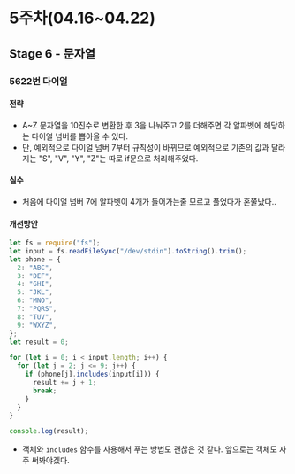 # 5주차(04.16~04.22)

## Stage 6 - 문자열

### 5622번 다이얼

#### 전략

- A~Z 문자열을 10진수로 변환한 후 3을 나눠주고 2를 더해주면 각 알파벳에 해당하는 다이얼 넘버를 뽑아올 수 있다.
- 단, 예외적으로 다이얼 넘버 7부터 규칙성이 바뀌므로 예외적으로 기존의 값과 달라지는 "S", "V", "Y", "Z"는 따로 if문으로 처리해주었다.

#### 실수

- 처음에 다이얼 넘버 7에 알파벳이 4개가 들어가는줄 모르고 풀었다가 혼쭐났다..

#### 개선방안

```js
let fs = require("fs");
let input = fs.readFileSync("/dev/stdin").toString().trim();
let phone = {
  2: "ABC",
  3: "DEF",
  4: "GHI",
  5: "JKL",
  6: "MNO",
  7: "PQRS",
  8: "TUV",
  9: "WXYZ",
};
let result = 0;

for (let i = 0; i < input.length; i++) {
  for (let j = 2; j <= 9; j++) {
    if (phone[j].includes(input[i])) {
      result += j + 1;
      break;
    }
  }
}

console.log(result);
```

- 객체와 `includes` 함수를 사용해서 푸는 방법도 괜찮은 것 같다. 앞으로는 객체도 자주 써봐야겠다.
